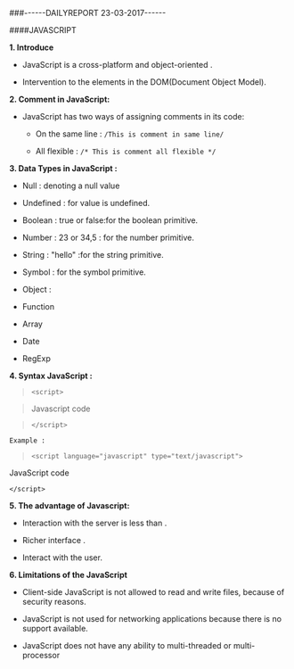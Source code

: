 ###------DAILYREPORT  23-03-2017------

####JAVASCRIPT

**1. Introduce**

- JavaScript is a cross-platform and object-oriented .

- Intervention to the elements in the DOM(Document Object Model).

**2. Comment in JavaScript:**

- JavaScript has two ways of assigning comments in its code:

	- On the same line : `/This is comment in same line/` 
	
	- All flexible : `/* This is comment all flexible */`

**3. Data Types in JavaScript :**

- Null : denoting a null value

- Undefined : for value is undefined.

- Boolean : true or false:for the boolean primitive.

- Number : 23 or 34,5 : for the number primitive.

- String : "hello" :for the string primitive.

- Symbol : for the symbol primitive.

- Object :
 - Function
 
 - Array
 
 - Date
 
 - RegExp
 
 **4. Syntax JavaScript :**

> `<script>`

> Javascript code

> `</script> `

	Example :

>`<script language="javascript" type="text/javascript">`

   JavaScript code

`</script>`

**5. The advantage of Javascript:**

- Interaction with the server is less than .

- Richer interface .

- Interact with the user.

**6. Limitations of the JavaScript** 

- Client-side JavaScript is not allowed to read and write files, because of security reasons. 

- JavaScript is not used for networking applications because there is no support available. 

- JavaScript does not have any ability to multi-threaded or multi-processor
